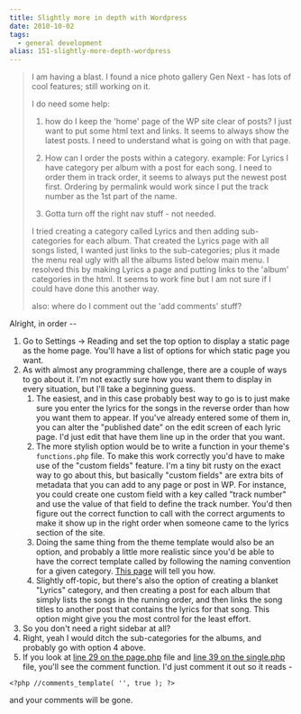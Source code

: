 ```yaml
---
title: Slightly more in depth with Wordpress
date: 2010-10-02
tags: 
  - general development
alias: 151-slightly-more-depth-wordpress
---
```



> I am having a blast. I found a nice photo gallery Gen Next - has lots of cool features; still working on it.
> 
> I do need some help:
> 
> 1) how do I keep the 'home' page of the WP site clear of posts? I just want to put some html text and links. It seems to always show the latest posts. I need to understand what is going on with that page.
> 
> 2) How can I order the posts within a category. example: For Lyrics I have category per album with a post for each song. I need to order them in track order, it seems to always put the newest post first. Ordering by permalink would work since I put the track number as the 1st part of the name.
> 
> 3) Gotta turn off the right nav stuff - not needed.
> 
> I tried creating a category called Lyrics and then adding sub-categories for each album. That created the Lyrics page with all songs listed, I wanted just links to the sub-categories; plus it made the menu real ugly with all the albums listed below main menu. I resolved this by making Lyrics a page and putting links to the 'album' categories in the html. It seems to work fine but I am not sure if I could have done this another way.
> 
> also: where do I comment out the 'add comments' stuff?
> 


Alright, in order --


1. Go to Settings -> Reading and set the top option to display a static page as the home page. You'll have a list of options for which static page you want.
2. As with almost any programming challenge, there are a couple of ways to go about it. I'm not exactly sure how you want them to display in every situation, but I'll take a beginning guess.
	1. The easiest, and in this case probably best way to go is to just make sure you enter the lyrics for the songs in the reverse order than how you want them to appear. If you've already entered some of them in, you can alter the "published date" on the edit screen of each lyric page. I'd just edit that have them line up in the order that you want.
	2. The more stylish option would be to write a function in your theme's `functions.php` file. To make this work correctly you'd have to make use of the "custom fields" feature. I'm a tiny bit rusty on the exact way to go about this, but basically "custom fields" are extra bits of metadata that you can add to any page or post in WP. For instance, you could create one custom field with a key called "track number" and use the value of that field to define the track number. You'd then figure out the correct function to call with the correct arguments to make it show up in the right order when someone came to the lyrics section of the site.
	3. Doing the same thing from the theme template would also be an option, and probably a little more realistic since you'd be able to have the correct template called by following the naming convention for a given category. [This page](http://codex.wordpress.org/Template_Hierarchy) will tell you how.
	4. Slightly off-topic, but there's also the option of creating a blanket "Lyrics" category, and then creating a post for each album that simply lists the songs in the running order, and then links the song titles to another post that contains the lyrics for that song. This option might give you the most control for the least effort.
3. So you don't need a right sidebar at all?
4. Right, yeah I would ditch the sub-categories for the albums, and probably go with option 4 above.
5. If you look at [line 29 on the page.php](http://github.com/JGrubb/Base-WP-theme/blob/master//page.php) file and [line 39 on the single.php](http://github.com/JGrubb/Base-WP-theme/blob/master//single.php) file, you'll see the comment function. I'd just comment it out so it reads -

`<?php //comments_template( '', true ); ?>`  

and your comments will be gone.


